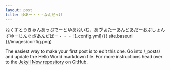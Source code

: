 ```yaml
---
layout: post
title: ゆあー・・・なんだっけ
---
```


ねくすとうきゃんあっぷでーとゆあねいむ、あヴぁたーあんどあだーおぷしょんずゆーじんぐざあんだばー・・・
![_config.yml]({{ site.baseurl }}/images/config.png)

The easiest way to make your first post is to edit this one. Go into /_posts/ and update the Hello World markdown file. For more instructions head over to the [Jekyll Now repository](https://github.com/barryclark/jekyll-now) on GitHub.

